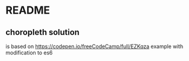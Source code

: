 # README

## choropleth solution 
is based on https://codepen.io/freeCodeCamp/full/EZKqza example with modification to es6
